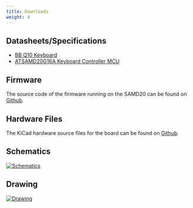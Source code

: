 ```yaml
---
title: Downloads
weight: 4
---
```


## Datasheets/Specifications
- [BB Q10 Keyboard](https://github.com/arturo182/BBQ10KBD)
- [ATSAMD20G16A Keyboard Controller MCU](http://ww1.microchip.com/downloads/en/DeviceDoc/SAM_D20_%20Family_Datasheet_DS60001504C.pdf)

## Firmware
The source code of the firmware running on the SAMD20 can be found on [Github](https://github.com/arturo182/bbq10kbd_i2c_sw).

## Hardware Files
The KiCad hardware source files for the board can be found on [Github](https://github.com/arturo182/pmod_bbq10_keyboard).

## Schematics

<div class="container">

[![Schematics](/docs/keyboard-pmod/schematics_keyboard_pmod.png)](/docs/keyboard-pmod/schematics_keyboard_pmod.png)

</div>

## Drawing

<div class="container">

[![Drawing](/docs/keyboard-pmod/drawing_keyboard_pmod.png)](/docs/keyboard-pmod/drawing_keyboard_pmod.png)

</div>
